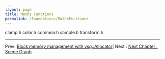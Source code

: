 ```yaml
---
layout: page
title: Maths Functions
permalink: /foundations/MathsFunctions
---
```


clamp.h
color.h
common.h
sample.h
transform.h

---

Prev: [Block memory management with vsg::Allocator](Allocator.md)| Next : [Next Chapter : Scene Graph](../3_SceneGraph/index.md)
